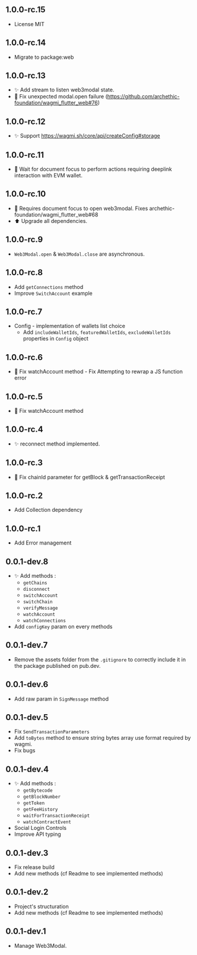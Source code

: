 
## 1.0.0-rc.15
* License MIT

## 1.0.0-rc.14
* Migrate to package:web
  
## 1.0.0-rc.13
* ✨ Add stream to listen web3modal state.
* 🐛 Fix unexpected modal.open failure (https://github.com/archethic-foundation/wagmi_flutter_web#76)

## 1.0.0-rc.12
* ✨ Support https://wagmi.sh/core/api/createConfig#storage

## 1.0.0-rc.11
* 🐛 Wait for document focus to perform actions requiring deeplink interaction with EVM wallet.

## 1.0.0-rc.10
* 🐛 Requires document focus to open web3modal. Fixes archethic-foundation/wagmi_flutter_web#68
* ⬆️ Upgrade all dependencies.

## 1.0.0-rc.9
* `Web3Modal.open` & `Web3Modal.close` are asynchronous.

## 1.0.0-rc.8
* Add `getConnections` method
* Improve `SwitchAccount` example

## 1.0.0-rc.7
* Config - implementation of wallets list choice
  * Add `includeWalletIds`, `featuredWalletIds`, `excludeWalletIds` properties in `Config` object

## 1.0.0-rc.6
* 🐛 Fix watchAccount method - Fix Attempting to rewrap a JS function error

## 1.0.0-rc.5
* 🐛 Fix watchAccount method

## 1.0.0-rc.4
* ✨ reconnect method implemented.

## 1.0.0-rc.3
* 🐛 Fix chainId parameter for getBlock & getTransactionReceipt

## 1.0.0-rc.2
* Add Collection dependency

## 1.0.0-rc.1
* Add Error management

## 0.0.1-dev.8
* ✨ Add methods :
  * `getChains`
  * `disconnect`
  * `switchAccount`
  * `switchChain`
  * `verifyMessage`
  * `watchAccount`
  * `watchConnections`
* Add `configKey` param on every methods

## 0.0.1-dev.7
* Remove the assets folder from the `.gitignore` to correctly include it in the package published on pub.dev.

## 0.0.1-dev.6
* Add raw param in `SignMessage` method

## 0.0.1-dev.5

* Fix `SendTransactionParameters`
* Add `toBytes` method to ensure string bytes array use format required by wagmi.
* Fix bugs

## 0.0.1-dev.4

* ✨ Add methods :
  * `getBytecode`
  * `getBlockNumber` 
  * `getToken`
  * `getFeeHistory`
  * `waitForTransactionReceipt`
  * `watchContractEvent`
* Social Login Controls
* Improve API typing


## 0.0.1-dev.3

* Fix release build
* Add new methods (cf Readme to see implemented methods)

## 0.0.1-dev.2

* Project's structuration
* Add new methods (cf Readme to see implemented methods)

## 0.0.1-dev.1

* Manage Web3Modal.